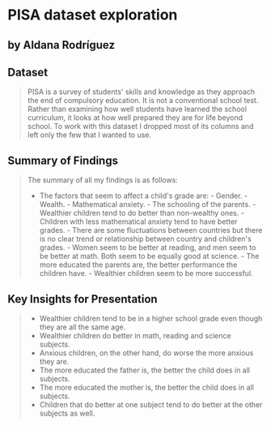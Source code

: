 # PISA dataset exploration
## by Aldana Rodríguez


## Dataset

> PISA is a survey of students' skills and knowledge as they approach the end of compulsory education. It is not a conventional school test. Rather than examining how well students have learned the school curriculum, it looks at how well prepared they are for life beyond school.
> To work with this dataset I dropped most of its columns and left only the few that I wanted to use.


## Summary of Findings

> The summary of all my findings is as follows:
>   - The factors that seem to affect a child's grade are:
      - Gender.
      - Wealth.
      - Mathematical anxiety.
      - The schooling of the parents.
    - Wealthier children tend to do better than non-wealthy ones.
    - Children with less mathematical anxiety tend to have better grades.
    - There are some fluctuations between countries but there is no clear trend or relationship between country and children's grades.
    - Women seem to be better at reading, and men seem to be better at math. Both seem to be equally good at science.
    - The more educated the parents are, the better performance the children have.
    - Wealthier children seem to be more successful.


## Key Insights for Presentation

> - Wealthier children tend to be in a higher school grade even though they are all the same age.
> - Wealthier children do better in math, reading and science subjects.
> - Anxious children, on the other hand, do worse the more anxious they are.
> - The more educated the father is, the better the child does in all subjects.
> - The more educated the mother is, the better the child does in all subjects.
> - Children that do better at one subject tend to do better at the other subjects as well.
